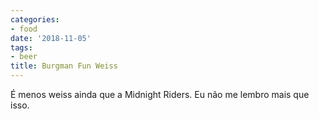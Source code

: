 ```yaml
---
categories:
- food
date: '2018-11-05'
tags:
- beer
title: Burgman Fun Weiss
---
```


É menos weiss ainda que a Midnight Riders. Eu não me lembro mais que isso.